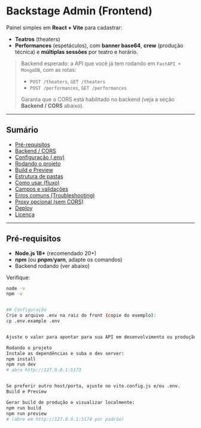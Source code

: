 # Backstage Admin (Frontend)

Painel simples em **React + Vite** para cadastrar:
- **Teatros** (theaters)
- **Performances** (espetáculos), com **banner base64**, **crew** (produção técnica) e **múltiplas sessões** por teatro e horário.

> Backend esperado: a API que você já tem rodando em `FastAPI + MongoDB`, com as rotas:
> - `POST /theaters`, `GET /theaters`
> - `POST /performances`, `GET /performances`
>
> Garanta que o CORS está habilitado no backend (veja a seção **Backend / CORS** abaixo).

---

## Sumário
- [Pré-requisitos](#pré-requisitos)
- [Backend / CORS](#backend--cors)
- [Configuração (.env)](#configuração-env)
- [Rodando o projeto](#rodando-o-projeto)
- [Build e Preview](#build-e-preview)
- [Estrutura de pastas](#estrutura-de-pastas)
- [Como usar (fluxo)](#como-usar-fluxo)
- [Campos e validações](#campos-e-validações)
- [Erros comuns (Troubleshooting)](#erros-comuns-troubleshooting)
- [Proxy opcional (sem CORS)](#proxy-opcional-sem-cors)
- [Deploy](#deploy)
- [Licença](#licença)

---

## Pré-requisitos
- **Node.js 18+** (recomendado 20+)
- **npm** (ou **pnpm**/**yarn**, adapte os comandos)
- Backend rodando (ver abaixo)

Verifique:
```bash
node -v
npm -v


## Configuração
Crie o arquivo .env na raiz do front (copie do exemplo):
cp .env.example .env


Ajuste o valor para apontar para sua API em desenvolvimento ou produção.

Rodando o projeto
Instale as dependências e suba o dev server:
npm install
npm run dev
# abra http://127.0.0.1:5173


Se preferir outro host/porta, ajuste no vite.config.js e/ou .env.
Build e Preview

Gerar build de produção e visualizar localmente:
npm run build
npm run preview
# (abre em http://127.0.0.1:5174 por padrão)